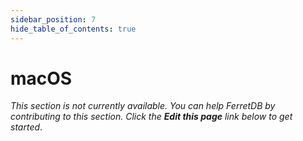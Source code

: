 ```yaml
---
sidebar_position: 7
hide_table_of_contents: true
---
```


# macOS

_This section is not currently available.
You can help FerretDB by contributing to this section.
Click the **Edit this page** link below to get started_.
